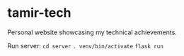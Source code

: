 # tamir-tech
Personal website showcasing my technical achievements.

Run server:
`cd server`
`. venv/bin/activate`
`flask run`